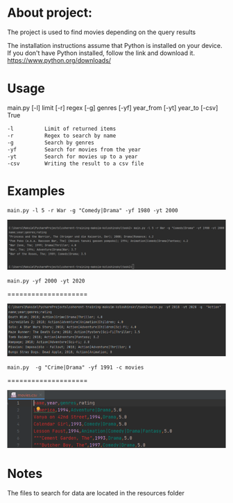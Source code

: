 About project:
====================
The project is used to find movies depending on the query results

The installation instructions assume that Python is installed on your device.
If you don't have Python installed, follow the link and download it.
https://www.python.org/downloads/

Usage
====================
main.py [-l] limit [-r] regex [-g] genres [-yf] year_from [-yt] year_to  [-csv] True  

    -l          Limit of returned items
    -r          Regex to search by name
    -g          Search by genres    
    -yf         Search for movies from the year
    -yt         Search for movies up to a year
    -csv        Writing the result to a csv file

Examples
====================
    main.py -l 5 -r War -g "Comedy|Drama" -yf 1980 -yt 2000


![alt text](resources/screenshots/Screenshot_4.png)
    
    main.py -yf 2000 -yt 2020
    
====================

![alt text](resources\screenshots\Screenshot_5.png)
 
  
    main.py  -g "Crime|Drama" -yf 1991 -c movies
    
====================


![alt text](resources\screenshots\Screenshot_6.png)


Notes
====================
The files to search for data are located in the resources folder